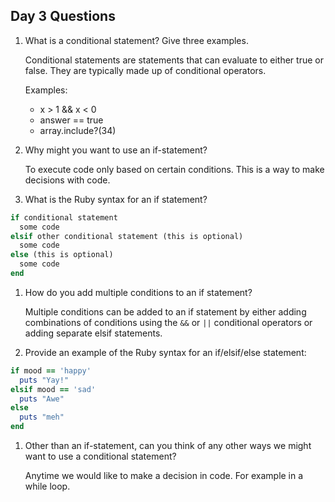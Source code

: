 ## Day 3 Questions

1. What is a conditional statement? Give three examples.

    Conditional statements are statements that can evaluate to either true or false. They are typically made up of conditional operators.

    Examples:
    - x > 1 && x < 0
    - answer == true
    - array.include?(34)

1. Why might you want to use an if-statement?

    To execute code only based on certain conditions. This is a way to make decisions with code.

1. What is the Ruby syntax for an if statement?

```ruby
if conditional statement
  some code
elsif other conditional statement (this is optional)
  some code
else (this is optional)
  some code
end
```

1. How do you add multiple conditions to an if statement?

    Multiple conditions can be added to an if statement by either adding combinations of conditions using the `&&` or `||` conditional operators or adding separate elsif statements.

1. Provide an example of the Ruby syntax for an if/elsif/else statement:

```ruby
if mood == 'happy'
  puts "Yay!"
elsif mood == 'sad'
  puts "Awe"
else
  puts "meh"
end
```

1. Other than an if-statement, can you think of any other ways we might want to use a conditional statement?

    Anytime we would like to make a decision in code. For example in a while loop.
